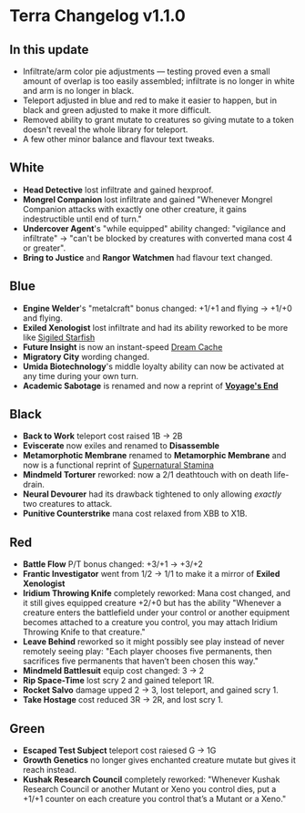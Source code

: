 # Terra Changelog v1.1.0

## In this update

- Infiltrate/arm color pie adjustments — testing proved even a small amount of overlap is too easily assembled; infiltrate is no longer in white and arm is no longer in black.
- Teleport adjusted in blue and red to make it easier to happen, but in black and green adjusted to make it more difficult.
- Removed ability to grant mutate to creatures so giving mutate to a token doesn't reveal the whole library for teleport.
- A few other minor balance and flavour text tweaks.

## White

- **Head Detective** lost infiltrate and gained hexproof.
- **Mongrel Companion** lost infiltrate and gained "Whenever Mongrel Companion attacks with exactly one other creature, it gains indestructible until end of turn."
- **Undercover Agent**'s "while equipped" ability changed: "vigilance and infiltrate" → "can't be blocked by creatures with converted mana cost 4 or greater".
- **Bring to Justice** and **Rangor Watchmen** had flavour text changed.

## Blue

- **Engine Welder**'s "metalcraft" bonus changed: +1/+1 and flying → +1/+0 and flying.
- **Exiled Xenologist** lost infiltrate and had its ability reworked to be more like [Sigiled Starfish](https://scryfall.com/card/ori/73/sigiled-starfish)
- **Future Insight** is now an instant-speed [Dream Cache](https://scryfall.com/card/c18/88/dream-cache)
- **Migratory City** wording changed.
- **Umida Biotechnology**'s middle loyalty ability can now be activated at any time during your own turn.
- **Academic Sabotage** is renamed and now a reprint of [**Voyage's End**](https://scryfall.com/card/ths/73/voyages-end)

## Black

- **Back to Work** teleport cost raised 1B → 2B
- **Eviscerate** now exiles and renamed to **Disassemble**
- **Metamorphotic Membrane** renamed to **Metamorphic Membrane** and now is a functional reprint of [Supernatural Stamina](https://scryfall.com/card/akh/111/supernatural-stamina)
- **Mindmeld Torturer** reworked: now a 2/1 deathtouch with on death life-drain.
- **Neural Devourer** had its drawback tightened to only allowing *exactly* two creatures to attack.
- **Punitive Counterstrike** mana cost relaxed from XBB to X1B.

## Red

- **Battle Flow** P/T bonus changed: +3/+1 → +3/+2
- **Frantic Investigator** went from 1/2 → 1/1 to make it a mirror of **Exiled Xenologist**
- **Iridium Throwing Knife** completely reworked: Mana cost changed, and it still gives equipped creature +2/+0 but has the ability "Whenever a creature enters the battlefield under your control or another equipment becomes attached to a creature you control, you may attach Iridium Throwing Knife to that creature."
- **Leave Behind** reworked so it might possibly see play instead of never remotely seeing play: "Each player chooses five permanents, then sacrifices five permanents that haven’t been chosen this way."
- **Mindmeld Battlesuit** equip cost changed: 3 → 2
- **Rip Space-Time** lost scry 2 and gained teleport 1R.
- **Rocket Salvo** damage upped 2 → 3, lost teleport, and gained scry 1.
- **Take Hostage** cost reduced 3R → 2R, and lost scry 1.

## Green

- **Escaped Test Subject** teleport cost raiesed G → 1G
- **Growth Genetics** no longer gives enchanted creature mutate but gives it reach instead.
- **Kushak Research Council** completely reworked: "Whenever Kushak Research Council or another Mutant or Xeno you control dies, put a +1/+1 counter on each creature you control that’s a Mutant or a Xeno."